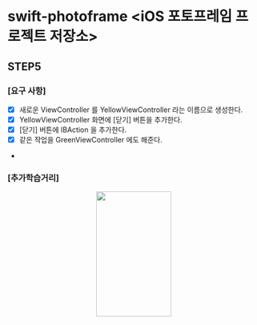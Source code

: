 # swift-photoframe <iOS 포토프레임 프로젝트 저장소> 

## STEP5 

### [요구 사항]
- [X] 새로운 ViewController 를 YellowViewController 라는 이름으로 생성한다.
- [X] YellowViewController 화면에 [닫기] 버튼을 추가한다.
- [X] [닫기] 버튼에 IBAction 을 추가한다.
- [X] 같은 작업을 GreenViewController 에도 해준다. 
-


### [추가학습거리]

   <p align="center">
   <img src="https://user-images.githubusercontent.com/36659877/154501550-1c301275-c41e-481a-944d-61ceed0b3a01.png" width="150" height="250"> 
   </p>


